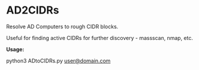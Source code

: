 # AD2CIDRs
Resolve AD Computers to rough CIDR blocks.

Useful for finding active CIDRs for further discovery - massscan, nmap, etc.

**Usage:**

python3 ADtoCIDRs.py <Domain Controller IP> <domain> <user@domain.com> <password>

